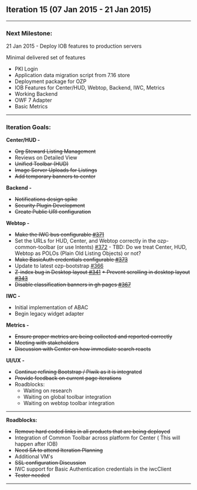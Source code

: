 ## Iteration 15 (07 Jan 2015 - 21 Jan 2015)

***

### Next Milestone:
21 Jan 2015 - Deploy IOB features to production servers

Minimal delivered set of features
* PKI Login
* Application data migration script from 7.16 store
* Deployment package for OZP
* IOB Features for Center/HUD, Webtop, Backend, IWC, Metrics
* Working Backend
* OWF 7 Adapter
* Basic Metrics 

***

### Iteration Goals:
**Center/HUD -**
* ~~Org Steward Listing Management~~
* Reviews on Detailed View
* ~~Unified Toolbar (HUD)~~
* ~~Image Server Uploads for Listings~~
* ~~Add temporary banners to center~~

**Backend -**
* ~~Notifications design spike~~
* ~~Security Plugin Development~~
* ~~Create Public URI configuration~~

**Webtop -**
* ~~Make the IWC bus configurable [#371](https://github.com/ozone-development/ozp-webtop/issues/371)~~
* Set the URLs for HUD, Center, and Webtop correctly in the ozp-common-toolbar (or use Intents) [#372](https://github.com/ozone-development/ozp-webtop/issues/372) - TBD: Do we treat Center, HUD, Webtop as POLOs (Plain Old Listing Objects) or not?
* ~~Make BasicAuth credentials configurable [#373](https://github.com/ozone-development/ozp-webtop/issues/373)~~
* Update to latest ozp-bootstrap [#366](https://github.com/ozone-development/ozp-webtop/issues/366)
* ~~Z-index bug in Desktop layout [#341](https://github.com/ozone-development/ozp-webtop/issues/341)~~
~~* Prevent scrolling in desktop layout [#343](https://github.com/ozone-development/ozp-webtop/issues/343)~~
* ~~Disable classification banners in gh pages [#367](https://github.com/ozone-development/ozp-webtop/issues/367)~~

**IWC -**
* Initial implementation of ABAC
* Begin legacy widget adapter

**Metrics -**
* ~~Ensure proper metrics are being collected and reported correctly~~
* ~~Meeting with stakeholders~~ 
* ~~Discussion with Center on how immediate search reacts~~ 

**UI/UX -**
* ~~Continue refining Bootstrap / Piwik as it is integrated~~
* ~~Provide feedback on current page iterations~~
* Roadblocks:
  * Waiting on research 
  * Waiting on global toolbar integration 
  * Waiting on webtop toolbar integration 

***

**Roadblocks:**
* ~~Remove hard coded links in all products that are being deployed~~
* Integration of Common Toolbar across platform for Center ( This will happen after IOB)
* ~~Need SA to attend Iteration Planning~~
* Additional VM's
* ~~SSL configuration Discussion~~
* IWC support for Basic Authentication credentials in the iwcClient
* ~~Tester needed~~


***